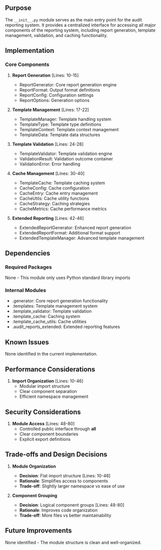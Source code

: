 ## Purpose

The `__init__.py` module serves as the main entry point for the audit reporting system. It provides a centralized interface for accessing all major components of the reporting system, including report generation, template management, validation, and caching functionality.

## Implementation

### Core Components

1. **Report Generation** [Lines: 10-15]

   - ReportGenerator: Core report generation engine
   - ReportFormat: Output format definitions
   - ReportConfig: Configuration settings
   - ReportOptions: Generation options

2. **Template Management** [Lines: 17-22]

   - TemplateManager: Template handling system
   - TemplateType: Template type definitions
   - TemplateContext: Template context management
   - TemplateData: Template data structures

3. **Template Validation** [Lines: 24-28]

   - TemplateValidator: Template validation engine
   - ValidationResult: Validation outcome container
   - ValidationError: Error handling

4. **Cache Management** [Lines: 30-40]

   - TemplateCache: Template caching system
   - CacheConfig: Cache configuration
   - CacheEntry: Cache entry management
   - CacheUtils: Cache utility functions
   - CacheStrategy: Caching strategies
   - CacheMetrics: Cache performance metrics

5. **Extended Reporting** [Lines: 42-46]
   - ExtendedReportGenerator: Enhanced report generation
   - ExtendedReportFormat: Additional format support
   - ExtendedTemplateManager: Advanced template management

## Dependencies

### Required Packages

None - This module only uses Python standard library imports

### Internal Modules

- .generator: Core report generation functionality
- .templates: Template management system
- .template_validator: Template validation
- .template_cache: Caching system
- .template_cache_utils: Cache utilities
- .audit_reports_extended: Extended reporting features

## Known Issues

None identified in the current implementation.

## Performance Considerations

1. **Import Organization** [Lines: 10-46]
   - Modular import structure
   - Clear component separation
   - Efficient namespace management

## Security Considerations

1. **Module Access** [Lines: 48-80]
   - Controlled public interface through **all**
   - Clear component boundaries
   - Explicit export definitions

## Trade-offs and Design Decisions

1. **Module Organization**

   - **Decision**: Flat import structure [Lines: 10-46]
   - **Rationale**: Simplifies access to components
   - **Trade-off**: Slightly larger namespace vs ease of use

2. **Component Grouping**
   - **Decision**: Logical component groups [Lines: 48-80]
   - **Rationale**: Improves code organization
   - **Trade-off**: More files vs better maintainability

## Future Improvements

None identified - The module structure is clean and well-organized.
